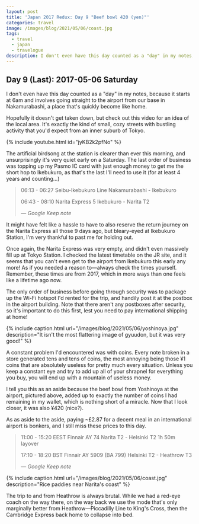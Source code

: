 ```yaml
---
layout: post
title: 'Japan 2017 Redux: Day 9 "Beef bowl 420 (yen)"'
categories: travel
image: /images/blog/2021/05/06/coast.jpg
tags:
  - travel
  - japan
  - travelogue
description: I don't even have this day counted as a "day" in my notes, because it starts at 6am and involves going straight to the airport from our base in Nakamurabashi, a place that's quickly become like home.
---
```


## Day 9 (Last): 2017-05-06 Saturday

I don't even have this day counted as a "day" in my notes, because it starts at 6am and involves going straight to the airport from our base in Nakamurabashi, a place that's quickly become like home.

Hopefully it doesn't get taken down, but check out this video for an idea of the local area. It's exactly the kind of small, cozy streets with bustling activity that you'd expect from an inner suburb of Tokyo.

{% include youtube.html id="jyKB2k2pfNo" %}

The artificial birdsong at the station is clearer than ever this morning, and unsurprisingly it's very quiet early on a Saturday. The last order of business was topping up my Pasmo IC card with just enough money to get me the short hop to Ikebukuro, as that's the last I'll need to use it (for at least 4 years and counting...)

> 06:13 - 06:27 Seibu-Ikebukuro Line
> Nakamurabashi - Ikebukuro
>
> 06:43 - 08:10 Narita Express 5
> Ikebukuro - Narita T2
>
> — *Google Keep note*

It might have felt like a hassle to have to also reserve the return journey on the Narita Express all those 9 days ago, but bleary-eyed at Ikebukuro Station, I'm very thankful to past me for holding out.

Once again, the Narita Express was very empty, and didn't even massively fill up at Tokyo Station. I checked the latest timetable on the JR site, and it seems that you can't even get to the airport from Ikebukuro this early any more! As if you needed a reason to—always check the times yourself. Remember, these times are from 2017, which in more ways than one feels like a lifetime ago now.

The only order of business before going through security was to package up the Wi-Fi hotspot I'd rented for the trip, and handily post it at the postbox in the airport building. Note that there aren't any postboxes after security, so it's important to do this first, lest you need to pay international shipping at home!

{% include caption.html url="/images/blog/2021/05/06/yoshinoya.jpg" description="It isn't the most flattering image of gyuudon, but it was very good!" %}

A constant problem I'd encountered was with coins. Every note broken in a store generated tens and tens of coins, the most annoying being those ¥1 coins that are absolutely useless for pretty much every situation. Unless you keep a constant eye and try to add up all of your shrapnel for everything you buy, you will end up with a mountain of useless money.

I tell you this as an aside because the beef bowl from Yoshinoya at the airport, pictured above, added up to exactly the number of coins I had remaining in my wallet, which is nothing short of a miracle. Now that I look closer, it was also ¥420 (nice?).

As as aside to the aside, paying ~£2.87 for a decent meal in an international airport is bonkers, and I still miss these prices to this day.

> 11:00 - 15:20 EEST Finnair AY 74
> Narita T2 - Helsinki T2
> 1h 50m layover
>
> 17:10 - 18:20 BST Finnair AY 5909 (BA 799)
> Helsinki T2 - Heathrow T3
>
> — *Google Keep note*

{% include caption.html url="/images/blog/2021/05/06/coast.jpg" description="Rice paddies near Narita's coast" %}

The trip to and from Heathrow is always brutal. While we had a red-eye coach on the way there, on the way back we use the mode that's only marginally better from Heathrow—Piccadilly Line to King's Cross, then the Cambridge Express back home to collapse into bed.